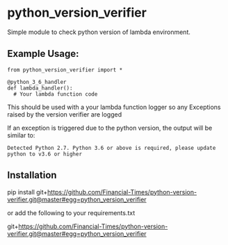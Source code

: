 # python_version_verifier
Simple module to check python version of lambda environment.

## Example Usage:
```
from python_version_verifier import *

@python_3_6_handler
def lambda_handler():
  # Your lambda function code

```
This should be used with a your lambda function logger so any
Exceptions raised by the version verifier are logged

If an exception is triggered due to the python version, the output will be similar to:

```
Detected Python 2.7. Python 3.6 or above is required, please update python to v3.6 or higher

```

## Installation

pip install git+https://github.com/Financial-Times/python-version-verifier.git@master#egg=python_version_verifier

or add the following to your requirements.txt

git+https://github.com/Financial-Times/python-version-verifier.git@master#egg=python_version_verifier
